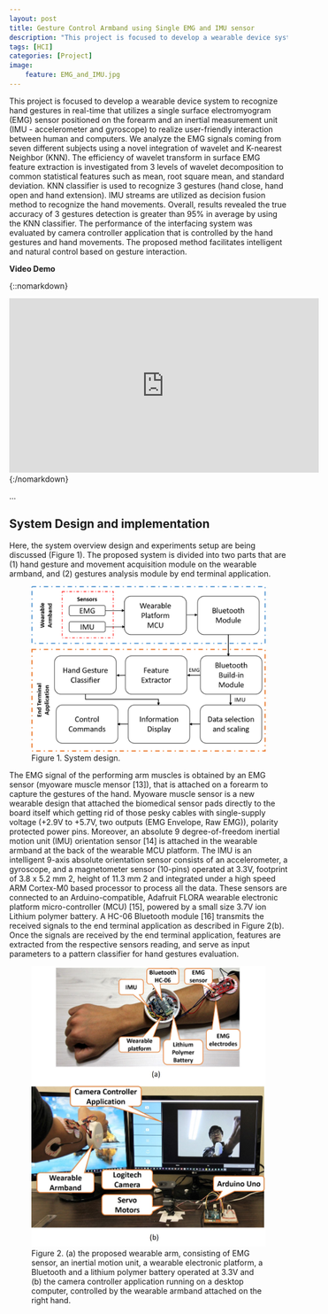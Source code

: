 ```yaml
---
layout: post
title: Gesture Control Armband using Single EMG and IMU sensor
description: "This project is focused to develop a wearable device system to recognize hand gestures in real-time that utilizes a single surface electromyogram (EMG) sensor positioned on the forearm and an inertial measurement unit (IMU - accelerometer and gyroscope) to realize user-friendly interation between human and computers."
tags: [HCI]
categories: [Project]
image:
    feature: EMG_and_IMU.jpg
---
```

This project is focused to develop a wearable device system to recognize hand gestures in real-time that utilizes a single surface electromyogram (EMG) sensor positioned on the forearm and an inertial measurement unit (IMU - accelerometer and gyroscope) to realize user-friendly interaction between human and computers. We analyze the EMG signals coming from seven different subjects using a novel integration of wavelet and K-nearest Neighbor (KNN). The efficiency of wavelet transform in surface EMG feature extraction is investigated from 3 levels of wavelet decomposition to common statistical features such as mean, root square mean, and standard deviation. KNN classifier is used to recognize 3 gestures (hand close, hand open and hand extension). IMU streams are utilized as decision fusion method to recognize the hand movements. Overall, results revealed the true accuracy of 3 gestures detection is greater than 95% in average by using the KNN classifier. The performance of the interfacing system was evaluated by camera controller application that is controlled by the hand gestures and hand movements. The proposed method facilitates intelligent and natural control based on gesture interaction.

**Video Demo**


{::nomarkdown}
<iframe width="560" height="315" src="https://www.youtube.com/embed/PC6AopXy3LM" frameborder="0" allowfullscreen></iframe>
{:/nomarkdown}

...

<!-- more -->

## System Design and implementation
Here, the system overview design and experiments setup are being discussed (Figure 1). The proposed system is divided into two parts that are (1) hand gesture and movement acquisition module on the wearable armband, and (2) gestures analysis module by end terminal application.
<figure>
	<img src="/images/EMG_IMU_Project/fig1.png" alt="">
    <figcaption><a title="Figure 1. System design"> Figure 1. System design.</a></figcaption>
</figure>

The EMG signal of the performing arm muscles is obtained by an EMG sensor (myoware muscle mensor [13]), that is attached on a forearm to capture the gestures of the hand. Myoware muscle sensor is a new wearable design that attached the biomedical sensor pads directly to the board itself which getting rid of those pesky cables with single-supply voltage (+2.9V to +5.7V, two outputs (EMG Envelope, Raw EMG)), polarity protected power pins. Moreover, an absolute 9 degree-of-freedom inertial motion unit (IMU) orientation sensor [14] is attached in the wearable armband at the back of the wearable MCU platform. The IMU is an intelligent 9-axis absolute orientation sensor consists of an accelerometer, a gyroscope, and a magnetometer sensor (10-pins) operated at 3.3V, footprint of 3.8 x 5.2 mm 2, height of 11.3 mm 2 and integrated under a high speed ARM Cortex-M0 based processor to process all the data. These sensors are connected to an Arduino-compatible, Adafruit FLORA wearable electronic platform micro-controller (MCU) [15], powered by a small size 3.7V ion Lithium polymer battery. A HC-06 Bluetooth module [16] transmits the received signals to the end terminal application as described in Figure 2(b). Once the signals are received by the end terminal application, features are extracted from the respective sensors reading, and serve as input parameters to a pattern classifier for hand gestures evaluation.

<figure>
	<img src="/images/EMG_IMU_Project/wearable_system.jpg" alt="">
    <figcaption><a title="Figure 2. (a) the proposed wearable arm, consisting of EMG sensor, an inertial motion unit, a wearable electronic platform, a Bluetooth and a lithium polymer battery operated at 3.3V and (b) the camera controller application running on a desktop computer, controlled by the wearable armband attached on the right hand."> Figure 2. (a) the proposed wearable arm, consisting of EMG sensor, an inertial motion unit, a wearable electronic platform, a Bluetooth and a lithium polymer battery operated at 3.3V and (b) the camera controller application running on a desktop computer, controlled by the wearable armband attached on the right hand.</a></figcaption>
</figure>

